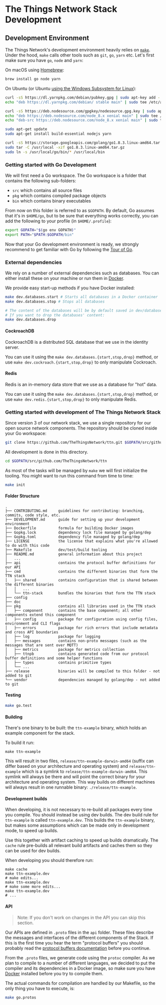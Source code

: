 # The Things Network Stack Development

## Development Environment

The Things Network's development environment heavily relies on [`make`](https://www.gnu.org/software/make/). Under the hood, `make` calls other tools such as `git`, `go`, `yarn` etc. Let's first make sure you have `go`, `node` and `yarn`:

On macOS using [Homebrew](https://brew.sh):

```sh
brew install go node yarn
```

On Ubuntu (or Ubuntu [using the Windows Subsystem for Linux](https://www.microsoft.com/nl-NL/store/p/ubuntu/9nblggh4msv6?rtc=1)):

```sh
curl -sS https://dl.yarnpkg.com/debian/pubkey.gpg | sudo apt-key add -
echo "deb https://dl.yarnpkg.com/debian/ stable main" | sudo tee /etc/apt/sources.list.d/yarn.list

curl -sS https://deb.nodesource.com/gpgkey/nodesource.gpg.key | sudo apt-key add -
echo "deb https://deb.nodesource.com/node_8.x xenial main" | sudo tee /etc/apt/sources.list.d/nodesource.list
echo "deb-src https://deb.nodesource.com/node_8.x xenial main" | sudo tee -a /etc/apt/sources.list.d/nodesource.list

sudo apt-get update
sudo apt-get install build-essential nodejs yarn

curl -sS https://storage.googleapis.com/golang/go1.8.3.linux-amd64.tar.gz -o go1.8.3.linux-amd64.tar.gz
sudo tar -C /usr/local -xzf go1.8.3.linux-amd64.tar.gz
sudo ln -s /usr/local/go/bin/* /usr/local/bin
```

### Getting started with Go Development

We will first need a Go workspace. The Go workspace is a folder that contains the following sub-folders:

- `src` which contains all source files
- `pkg` which contains compiled package objects
- `bin` which contains binary executables

From now on this folder is referred to as `$GOPATH`. By default, Go assumes that it's in `$HOME/go`, but to be sure that everything works correctly, you can add the following to your profile (in `$HOME/.profile`):

```sh
export GOPATH="$(go env GOPATH)"
export PATH="$PATH:$GOPATH/bin"
```

Now that your Go development environment is ready, we strongly recommend to get familiar with Go by following the [Tour of Go](https://tour.golang.org/).

### External dependencies

We rely on a number of external dependencies such as databases. You can either install these on your machine or run them in [Docker](https://www.docker.com).

We provide easy start-up methods if you have Docker installed:

```bash
make dev.databases.start # Starts all databases in a Docker container
make dev.databases.stop # Stops all databases

# The content of the databases will be by default saved in dev/databases.
# If you want to drop the databases' content:
make dev.databases.drop
```

#### CockroachDB

CockroachDB is a distributed SQL database that we use in the identity server.

You can use it using the `make dev.databases.{start,stop,drop}` method, or use `make dev.cockroach.{start,stop,drop}` to only manipulate Cockroach.

#### Redis

Redis is an in-memory data store that we use as a database for "hot" data.

You can use it using the `make dev.databases.{start,stop,drop}` method, or use `make dev.redis.{start,stop,drop}` to only manipulate Redis.

### Getting started with development of The Things Network Stack

Since version 3 of our network stack, we use a single repository for our open source network components. The repository should be cloned inside your Go workspace:

```sh
git clone https://github.com/TheThingsNetwork/ttn.git $GOPATH/src/github.com/TheThingsNetwork/ttn
```

All development is done in this directory.

```sh
cd $GOPATH/src/github.com/TheThingsNetwork/ttn
```

As most of the tasks will be managed by `make` we will first initialize the tooling. You might want to run this command from time to time:

```sh
make init
```

#### Folder Structure

```
.
├── CONTRIBUTING.md     guidelines for contributing: branching, commits, code style, etc.
├── DEVELOPMENT.md      guide for setting up your development environment
├── Dockerfile          formula for building Docker images
├── Gopkg.lock          dependency lock file managed by golang/dep
├── Gopkg.toml          dependency file managed by golang/dep
├── LICENSE             the license that explains what you're allowed to do with this code
├── Makefile            dev/test/build tooling
├── README.md           general information about this project
│   ...
├── api                 contains the protocol buffer definitions for our API
├── cmd                 contains the different binaries that form the TTN stack
│   ├── shared          contains configuration that is shared between the different binaries
│   │   ...
│   └── ttn-stack       bundles the binaries that form the TTN stack
├── config
├── doc
├── pkg                 contains all libraries used in the TTN stack
│   ├── component       contains the base component; all other components extend this component
│   ├── config          package for configuration using config files, environment and CLI flags
│   ├── errors          package for rich errors that include metadata and cross API boundaries
│   ├── log             package for logging
│   ├── messages        contains non-proto messages (such as the messages that are sent over MQTT)
│   ├── metrics         package for metrics collection
│   ├── ttnpb           contains generated code from our protocol buffer definitions and some helper functions
│   ├── types           contains primitive types
│   └── ...
├── release             binaries will be compiled to this folder - not added to git
└── vendor              dependencies managed by golang/dep - not added to git
```

#### Testing

```sh
make go.test
```

#### Building

There's one binary to be built: the `ttn-example` binary, which holds an example component for the stack.

To build it run:

```
make ttn-example
```

This will result in two files, `release/ttn-example-darwin-amd64` (suffix can differ based on your architecture and operating system) and
`release/ttn-example` which is a symlink to `release/ttn-example-darwin-amd64`. This symlink will always be there and will point the correct 
binary for your architecture and operating system. This way builds on different machines will always result in one runnable binary: `./release/ttn-example`.

#### Development builds

When developing, it is not necessary to re-build all packages every time you compile. You should instead be using dev builds. The dev build rule for `ttn-example` is 
called `ttn-example.dev`. This builds the `ttn-example` binary, but makes some assumptions which can be made only in development mode, to speed up builds.

Use this together with artifact caching to speed up builds dramatically. The `cache` rule pre-builds all relevant build artifacts and caches them so they can be used for
dev builds.

When developing you should therefore run:

```
make cache
make ttn-example.dev
# make edits...
make ttn-example.dev
# make some more edits...
make ttn-example.dev
# ...
```

#### API

> Note: If you don't work on changes in the API you can skip this section.

Our APIs are defined in `.proto` files in the `api` folder. These files describe the messages and interfaces of the different components of the Stack. If this is the first time you hear the term "protocol buffers" you should probably read the [protocol buffers documentation](https://developers.google.com/protocol-buffers/docs/proto3) before you continue.

From the `.proto` files, we generate code using the `protoc` compiler. As we plan to compile to a number of different languages, we decided to put the compiler and its dependencies in a Docker image, so make sure you have [Docker](https://www.docker.com/) installed before you try to compile them.

The actual commands for compilation are handled by our Makefile, so the only thing you have to execute, is:

```sh
make go.protos
```
